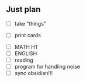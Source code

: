 ## Just plan
- [ ] take "things"
+ [ ] print cards
- [ ] MATH HT
- [ ] ENGLISH 
- [ ] reading
- [ ] program for handling noise
- [ ] sync obsidian!!!
